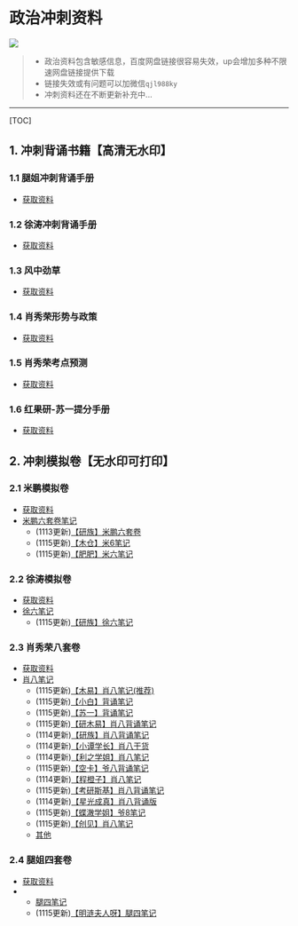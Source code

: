 # 政治冲刺资料

![](https://files.mdnice.com/user/21391/55766dc9-1d68-4412-a827-1c9462597f8a.png)

> - 政治资料包含敏感信息，百度网盘链接很容易失效，up会增加多种不限速网盘链接提供下载
> - 链接失效或有问题可以加微信`qjl988ky`
> - 冲刺资料还在不断更新补充中...
>
------

[TOC]

## 1. 冲刺背诵书籍【高清无水印】

### 1.1 腿姐冲刺背诵手册

- [获取资料](https://pan.baidu.com/s/1aIGkOOncRnTRggE-fm6KNQ?pwd=2a3h)

### 1.2 徐涛冲刺背诵手册

- [获取资料](https://pan.baidu.com/s/18AoSvlzWbjrTP7mIR97TBg?pwd=19ha)

### 1.3 风中劲草

- [获取资料](https://pan.baidu.com/s/18hsgO_nEREF-DJ9C7qRl1g?pwd=rdwe)  

### 1.4 肖秀荣形势与政策

- [获取资料](https://pan.baidu.com/s/1HBBRZnds9fH8-r-lmP5SGA?pwd=arxt)  

### 1.5 肖秀荣考点预测
 - [获取资料](https://pan.baidu.com/s/1acvVyAog1tGOcvsQ_ktNdg?pwd=gvad)

### 1.6 红果研-苏一提分手册
 - [获取资料](https://pan.baidu.com/s/1xZsdzo-TYKdjDfdIpTi5Xw?pwd=t5ur)


## 2. 冲刺模拟卷【无水印可打印】

### 2.1 米鹏模拟卷

- [获取资料](https://pan.baidu.com/s/1Gq1fUBtPSv8VXpg_AXz6Qg?pwd=uhg0)
- [米鹏六套卷笔记](https://pan.baidu.com/s/17rZipoJjT1Z4YGS0wSqg2w?pwd=eoax)
  - (1113更新)[【研族】米鹏六套卷](https://pan.baidu.com/s/1vqzcdpXoQW-_8F1wMKtmLQ?pwd=a6nt)
  - (1115更新)[【木仓】米6笔记](https://pan.baidu.com/s/1ST706NwMC1LnpjUsjQoh6w?pwd=xz84)
  - (1115更新)[【肥肥】米六笔记](https://pan.baidu.com/s/1LUbVnuxgBFC__B4DeUoD6g?pwd=zk7v)


### 2.2 徐涛模拟卷

- [获取资料](https://pan.baidu.com/s/17HDzrpKMkv5JFzPfxTWL4Q?pwd=39h5)
- [徐六笔记](https://pan.baidu.com/s/16FW0P7jf6HmlN4loHQD2EA?pwd=tl66)
  - (1115更新)[【研族】徐六笔记](https://pan.baidu.com/s/1ixazv1lpRo0-0ukO-Fzd0w?pwd=hol2)
  
### 2.3 肖秀荣八套卷

- [获取资料](https://pan.baidu.com/s/1OmedGR5E6kjvj-KiEX2HnA?pwd=m1e9)
- [肖八笔记](https://pan.baidu.com/s/1Qrv5qW7jFMnmDsxx21mJkw?pwd=swfm)
  - (1115更新)[【木易】肖八笔记(推荐)](https://pan.baidu.com/s/1MWcCsQmU6GxMNgx4eoOPJA?pwd=afib)
  - (1115更新)[【小白】背诵笔记](https://pan.baidu.com/s/1iTQtXjNeqRrP90l7xooiyg?pwd=upky)
  - (1115更新)[【苏一】背诵笔记](https://pan.baidu.com/s/1MXn4QRCrEmYUr4nNzdKklw?pwd=upky)
  - (1115更新)[【研木易】肖八背诵笔记](https://pan.baidu.com/s/1IKNaJU-z0kyLcBx2Du48sw?pwd=upky)
  - (1114更新)[【研族】肖八背诵笔记](https://pan.baidu.com/s/1QnRSvHe0GjmBMOyBjkHoQ?pwd=upky)
  - (1114更新)[【小谭学长】肖八干货](https://pan.baidu.com/s/1QeWgRGUkEOIfKT6gdesHc?pwd=upky)
  - (1114更新)[【利之学姐】肖八笔记](https://pan.baidu.com/s/1AJ_ddE_Nb82j86Sm1yQfa?pwd=upky)
  - (1115更新)[【空卡】爷八背诵笔记](https://pan.baidu.com/s/1U3ft5c2VgN9YUQdFKqtGh?pwd=upky)
  - (1114更新)[【程橙子】肖八笔记](https://pan.baidu.com/s/1TeHOscr35cnNcguYx6AAW?pwd=upky)
  - (1115更新)[【考研斯基】肖八背诵笔记](https://pan.baidu.com/s/1Zb48mzseWMjZhsLvx4b_xQ?pwd=upky)
  - (1114更新)[【星光成真】肖八背诵版](https://pan.baidu.com/s/1xrEcHqhYT7-lhkjS1Gr4Kg?pwd=upky)
  - (1115更新)[【蝶澈学姐】爷8笔记](https://pan.baidu.com/s/1cTDBieiRRFo4F6EXRaarzA?pwd=d4s8)
  - (1115更新)[【创见】肖八笔记](https://pan.baidu.com/s/1jYY5MN8LBU0HJinfW145bA?pwd=jrks)
  - [其他](https://pan.baidu.com/s/1FuMGmGGv5GFA2XaYwMRP3w?pwd=wken)

### 2.4 腿姐四套卷

- [获取资料](https://pan.baidu.com/s/1dw6DkkFzM0yibRDKT7oGrA?pwd=zafl)
- - [腿四笔记](https://pan.baidu.com/s/1LSanS-9stcj9r2k_K_n3nw?pwd=usik)
  - (1115更新)[【明涟夫人呀】腿四笔记 ](https://pan.baidu.com/s/1NYUmE1ONavNRkSyzFEXW5A?pwd=7n3y)